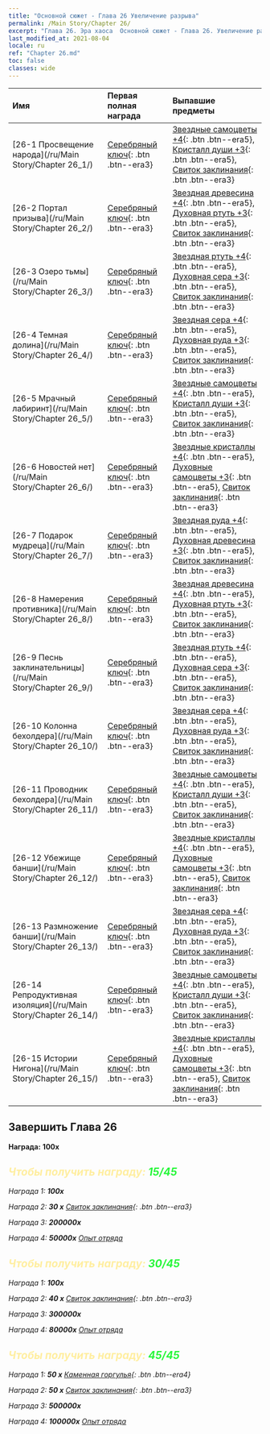 ```yaml
---
title: "Основной сюжет - Глава 26 Увеличение разрыва"
permalink: /Main Story/Chapter 26/
excerpt: "Глава 26. Эра хаоса  Основной сюжет - Глава 26. Увеличение разрыва"
last_modified_at: 2021-08-04
locale: ru
ref: "Chapter 26.md"
toc: false
classes: wide
---
```


  | Имя |  Первая полная награда | Выпавшие предметы |
  |:------------|:------------|:------------| 
  | [26-1 Просвещение народа](/ru/Main Story/Chapter 26_1/) | [Серебряный ключ](/ItemsRU/con_693/){: .btn .btn--era3} | [Звездные самоцветы +4](/ItemsRU/mat_93/){: .btn .btn--era5}, [Кристалл души +3](/ItemsRU/mat_87/){: .btn .btn--era5}, [Свиток заклинания](/ItemsRU/con_694/){: .btn .btn--era3} |
  | [26-2 Портал призыва](/ru/Main Story/Chapter 26_2/) | [Серебряный ключ](/ItemsRU/con_693/){: .btn .btn--era3} | [Звездная древесина +4](/ItemsRU/mat_90/){: .btn .btn--era5}, [Духовная ртуть +3](/ItemsRU/mat_84/){: .btn .btn--era5}, [Свиток заклинания](/ItemsRU/con_694/){: .btn .btn--era3} |
  | [26-3 Озеро тьмы](/ru/Main Story/Chapter 26_3/) | [Серебряный ключ](/ItemsRU/con_693/){: .btn .btn--era3} | [Звездная ртуть +4](/ItemsRU/mat_91/){: .btn .btn--era5}, [Духовная сера +3](/ItemsRU/mat_85/){: .btn .btn--era5}, [Свиток заклинания](/ItemsRU/con_694/){: .btn .btn--era3} |
  | [26-4 Темная долина](/ru/Main Story/Chapter 26_4/) | [Серебряный ключ](/ItemsRU/con_693/){: .btn .btn--era3} | [Звездная сера +4](/ItemsRU/mat_92/){: .btn .btn--era5}, [Духовная руда +3](/ItemsRU/mat_82/){: .btn .btn--era5}, [Свиток заклинания](/ItemsRU/con_694/){: .btn .btn--era3} |
  | [26-5 Мрачный лабиринт](/ru/Main Story/Chapter 26_5/) | [Серебряный ключ](/ItemsRU/con_693/){: .btn .btn--era3} | [Звездные самоцветы +4](/ItemsRU/mat_93/){: .btn .btn--era5}, [Кристалл души +3](/ItemsRU/mat_87/){: .btn .btn--era5}, [Свиток заклинания](/ItemsRU/con_694/){: .btn .btn--era3} |
  | [26-6 Новостей нет](/ru/Main Story/Chapter 26_6/) | [Серебряный ключ](/ItemsRU/con_693/){: .btn .btn--era3} | [Звездные кристаллы +4](/ItemsRU/mat_94/){: .btn .btn--era5}, [Духовные самоцветы +3](/ItemsRU/mat_86/){: .btn .btn--era5}, [Свиток заклинания](/ItemsRU/con_694/){: .btn .btn--era3} |
  | [26-7 Подарок мудреца](/ru/Main Story/Chapter 26_7/) | [Серебряный ключ](/ItemsRU/con_693/){: .btn .btn--era3} | [Звездная руда +4](/ItemsRU/mat_89/){: .btn .btn--era5}, [Духовная древесина +3](/ItemsRU/mat_83/){: .btn .btn--era5}, [Свиток заклинания](/ItemsRU/con_694/){: .btn .btn--era3} |
  | [26-8 Намерения противника](/ru/Main Story/Chapter 26_8/) | [Серебряный ключ](/ItemsRU/con_693/){: .btn .btn--era3} | [Звездная древесина +4](/ItemsRU/mat_90/){: .btn .btn--era5}, [Духовная ртуть +3](/ItemsRU/mat_84/){: .btn .btn--era5}, [Свиток заклинания](/ItemsRU/con_694/){: .btn .btn--era3} |
  | [26-9 Песнь заклинательницы](/ru/Main Story/Chapter 26_9/) | [Серебряный ключ](/ItemsRU/con_693/){: .btn .btn--era3} | [Звездная ртуть +4](/ItemsRU/mat_91/){: .btn .btn--era5}, [Духовная сера +3](/ItemsRU/mat_85/){: .btn .btn--era5}, [Свиток заклинания](/ItemsRU/con_694/){: .btn .btn--era3} |
  | [26-10 Колонна бехолдера](/ru/Main Story/Chapter 26_10/) | [Серебряный ключ](/ItemsRU/con_693/){: .btn .btn--era3} | [Звездная сера +4](/ItemsRU/mat_92/){: .btn .btn--era5}, [Духовная руда +3](/ItemsRU/mat_82/){: .btn .btn--era5}, [Свиток заклинания](/ItemsRU/con_694/){: .btn .btn--era3} |
  | [26-11 Проводник бехолдера](/ru/Main Story/Chapter 26_11/) | [Серебряный ключ](/ItemsRU/con_693/){: .btn .btn--era3} | [Звездные самоцветы +4](/ItemsRU/mat_93/){: .btn .btn--era5}, [Кристалл души +3](/ItemsRU/mat_87/){: .btn .btn--era5}, [Свиток заклинания](/ItemsRU/con_694/){: .btn .btn--era3} |
  | [26-12 Убежище банши](/ru/Main Story/Chapter 26_12/) | [Серебряный ключ](/ItemsRU/con_693/){: .btn .btn--era3} | [Звездные кристаллы +4](/ItemsRU/mat_94/){: .btn .btn--era5}, [Духовные самоцветы +3](/ItemsRU/mat_86/){: .btn .btn--era5}, [Свиток заклинания](/ItemsRU/con_694/){: .btn .btn--era3} |
  | [26-13 Размножение банши](/ru/Main Story/Chapter 26_13/) | [Серебряный ключ](/ItemsRU/con_693/){: .btn .btn--era3} | [Звездная сера +4](/ItemsRU/mat_92/){: .btn .btn--era5}, [Духовная руда +3](/ItemsRU/mat_82/){: .btn .btn--era5}, [Свиток заклинания](/ItemsRU/con_694/){: .btn .btn--era3} |
  | [26-14 Репродуктивная изоляция](/ru/Main Story/Chapter 26_14/) | [Серебряный ключ](/ItemsRU/con_693/){: .btn .btn--era3} | [Звездные самоцветы +4](/ItemsRU/mat_93/){: .btn .btn--era5}, [Кристалл души +3](/ItemsRU/mat_87/){: .btn .btn--era5}, [Свиток заклинания](/ItemsRU/con_694/){: .btn .btn--era3} |
  | [26-15 Истории Нигона](/ru/Main Story/Chapter 26_15/) | [Серебряный ключ](/ItemsRU/con_693/){: .btn .btn--era3} | [Звездные кристаллы +4](/ItemsRU/mat_94/){: .btn .btn--era5}, [Духовные самоцветы +3](/ItemsRU/mat_86/){: .btn .btn--era5}, [Свиток заклинания](/ItemsRU/con_694/){: .btn .btn--era3} |


## Завершить Глава 26

 **Награда:**  **100x** <i class="fas fa-gem"/>



## <span style="color: #ffeea0">Чтобы получить награду: </span><span style="color: #27f73a">15/45</span>

 Награда 1:  **100x** <i class="fas fa-gem"/>

 Награда 2: **30 x** [Свиток заклинания](/ItemsRU/con_694/){: .btn .btn--era3}

 Награда 3:  **200000x** <i class="fas fa-coins"/>

 Награда 4:  **50000x** [Опыт отряда](/ItemsRU/con_902/)



## <span style="color: #ffeea0">Чтобы получить награду: </span><span style="color: #27f73a">30/45</span>

 Награда 1:  **100x** <i class="fas fa-gem"/>

 Награда 2: **40 x** [Свиток заклинания](/ItemsRU/con_694/){: .btn .btn--era3}

 Награда 3:  **300000x** <i class="fas fa-coins"/>

 Награда 4:  **80000x** [Опыт отряда](/ItemsRU/con_902/)



## <span style="color: #ffeea0">Чтобы получить награду: </span><span style="color: #27f73a">45/45</span>

 Награда 1: **50 x** [Каменная горгулья](/ItemsRU/unt_236/){: .btn .btn--era4}

 Награда 2: **50 x** [Свиток заклинания](/ItemsRU/con_694/){: .btn .btn--era3}

 Награда 3:  **500000x** <i class="fas fa-coins"/>

 Награда 4:  **100000x** [Опыт отряда](/ItemsRU/con_902/)


